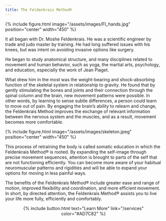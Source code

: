 ```yaml
---
title: The Feldenkrais Method®
---
```


{% include figure.html image="/assets/images/FI_hands.jpg" position="center" width="450" %}

It all began with Dr. Moshe Feldenkrais. He was a scientific engineer by trade and judo master by training. He had long suffered issues with his knees, but was intent on avoiding invasive options like surgery. 

He began to study anatomical structure, and many disciplines related to movement and human behavior, such as yoga, the martial arts, psychology, and education, especially the work of Jean Piaget. 

What drew him in the most was the weight-bearing and shock-absorbing function of the skeletal system in relationship to gravity. He found that by gently stimulating the bones and joints and their connection through the spinal column and
the brain, new movement patterns were possible. In other words, by learning to sense subtle differences, a person could learn to move out of pain. By engaging the brain’s ability to relearn and change, the Feldenkrais Method improves the exchange of relevant information between the nervous system and the muscles, and as a result, movement becomes more comfortable.

{% include figure.html image="/assets/images/skeleton.jpeg" position="center" width="450" %} 

This process of retraining the body is called somatic education in which the Feldenkrais Method® is rooted. By expanding the self-image through precise movement sequences, attention is brought to parts of the self that are not functioning efficiently. You can become more aware of your habitual neuromuscular patterns and rigidities and will be able to expand your options for moving in less painful ways. 

The benefits of the Feldenkrais Method® include greater ease and range of motion, improved flexibility and coordination, and more efficient movement. In short, by directed attention, the Feldenkrais Method® assists you to live your life more fully, efficiently and comfortably. 

<p style="text-align: center;">{% include button.html text="Learn More" link="/services" color="#AD7C82" %}</p>
